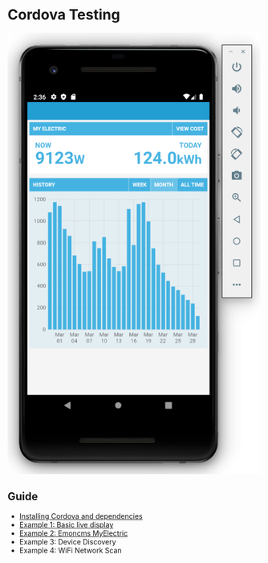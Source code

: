 # Cordova Testing

![myelectric.png](myelectric.png)

## Guide

- [Installing Cordova and dependencies](installation.md)
- [Example 1: Basic live display](livedisplay.md)
- [Example 2: Emoncms MyElectric](myelectric.md)
- Example 3: Device Discovery
- Example 4: WiFi Network Scan
